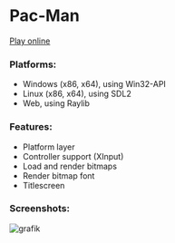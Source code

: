 # Pac-Man

[Play online](https://tebtro.github.io/pacman/run_tree/WEB/raylib_playground.html)

### Platforms:
- Windows (x86, x64), using Win32-API
- Linux (x86, x64), using SDL2
- Web, using Raylib

### Features:
- Platform layer
- Controller support (XInput)
- Load and render bitmaps
- Render bitmap font
- Titlescreen

### Screenshots:
![grafik](https://user-images.githubusercontent.com/34396145/70868398-d7803500-1f80-11ea-8551-435eb91ec62a.png)
